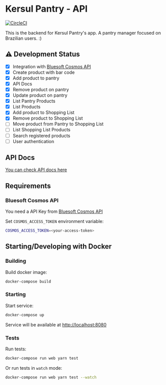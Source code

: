 # Kersul Pantry - API

[![CircleCI](https://circleci.com/gh/jhkersul/kersul-pantry-api.svg?style=svg)](https://circleci.com/gh/jhkersul/kersul-pantry-api)

This is the backend for Kersul Pantry's app.
A pantry manager focused on Brazilian users. :)

## :warning: **Development Status**

- [X] Integration with [Bluesoft Cosmos API](https://cosmos.bluesoft.com.br/api)
- [X] Create product with bar code
- [X] Add product to pantry
- [X] API Docs
- [X] Remove product on pantry
- [X] Update product on pantry
- [X] List Pantry Products
- [X] List Products
- [X] Add product to Shopping List
- [X] Remove product to Shopping List
- [ ] Move product from Pantry to Shopping List
- [ ] List Shopping List Products
- [ ] Search registered products
- [ ] User authentication

## API Docs

[You can check API docs here](https://stoplight.io/p/docs/gh/jhkersul/kersul-pantry-api)

## Requirements

### Bluesoft Cosmos API

You need a API Key from [Bluesoft Cosmos API](https://cosmos.bluesoft.com.br/api)

Set `COSMOS_ACCESS_TOKEN` environment variable:

```bash
COSMOS_ACCESS_TOKEN=<your-access-token>
```

## Starting/Developing with Docker

### Building

Build docker image:

```bash
docker-compose build
```

### Starting

Start service:

```bash
docker-compose up
```

Service will be available at [http://localhost:8080](http://localhost:8080)

### Tests

Run tests:

```bash
docker-compose run web yarn test
```

Or run tests in `watch` mode:

```bash
docker-compose run web yarn test --watch
```


